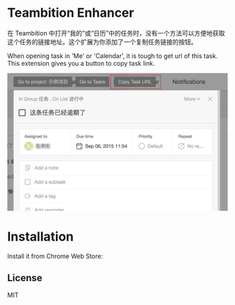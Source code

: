 # Teambition Enhancer

在 Teambition 中打开“我的”或“日历”中的任务时，没有一个方法可以方便地获取这个任务的链接地址。这个扩展为你添加了一个复制任务链接的按钮。

When opening task in 'Me' or 'Calendar', it is tough to get url of this task. This extension gives you a button to copy task link.

<img src="assets/0.png" width="600" />

# Installation

Install it from Chrome Web Store:

## License

MIT